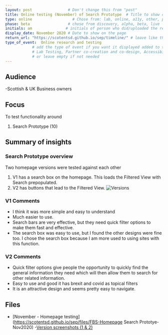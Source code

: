 ```yaml
---
layout: post                # Don't change this from "post"
title: Online testing (November) of Search Prototype  # Title to show on the page
type: online                  # Chose from: lab, online, a11y, other, partner
phase: beta                 # chose from discovery, alpha, beta, live
initials: am               # initials of person who did/uploaded the research
display_date: November 2020 # Date to show on the page
return_url: "https://scotentsd.github.io/sep/timeline/" # leave like this         
type_of_event:  Online research and testing            
            # add the type of event if you want it displayed added to the heading when the post if clicked on
            # Lab Testing, Partner co-creation and co-design, Accessibility, Online research and testing, Events, F2F and testing
            # or leave empty if not needed
---
```


## Audience
-Scottish & UK Business owners  

## Focus

To test functionality around
1. Search Prototype (10)

## Summary of insights
### Search Prototype overview
Two homepage versions were tested against each other
1. V1 has a search box on the homepage. This loads the Filtered View with Search prepopulated.
2. V2 has buttons that lead to the Filtered View.
![Versions](https://scotentsd.github.io/sep/files/Mobile_04.png)


### V1 Comments
- I think it was more simple and easy to understand
- Much easier to use.
- Search bars are very effective, but they need quick filter options to make them fast and effective.
- The search box was easy to use, but I found the other designs were fine too. I chose the search box because I am more used to using sites with this function.


### V2 Comments
- Quick filter options give people the opportunity to quickly find the general information they need which will then allow them to search for other related information.
- Easy to use and good it has brexit and covid as topical filters
- It is an attractive design and seems pretty easy to navigate.





## Files
- [November - Homepage testing](https://scotentsd.github.io/sep/files/FBS-Homepage Search Prototye-Nov2020)
-[Version screenshots (1 & 2)](https://scotentsd.github.io/sep/files/Nov_Versions.png)
